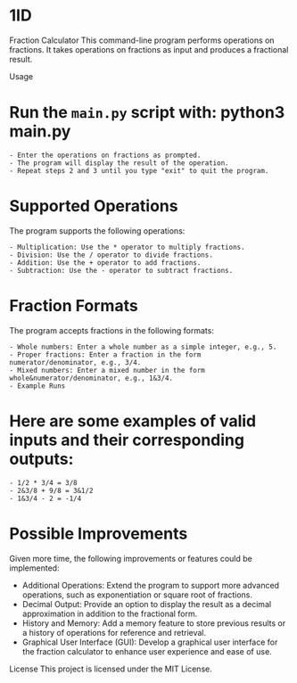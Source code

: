 # 1ID
Fraction Calculator
This command-line program performs operations on fractions. It takes operations on fractions as input and produces a fractional result.

Usage
# Run the `main.py` script with: python3 main.py
    - Enter the operations on fractions as prompted.
    - The program will display the result of the operation.
    - Repeat steps 2 and 3 until you type "exit" to quit the program.

# Supported Operations
The program supports the following operations:

    - Multiplication: Use the * operator to multiply fractions.
    - Division: Use the / operator to divide fractions.
    - Addition: Use the + operator to add fractions.
    - Subtraction: Use the - operator to subtract fractions.

# Fraction Formats
The program accepts fractions in the following formats:

    - Whole numbers: Enter a whole number as a simple integer, e.g., 5.
    - Proper fractions: Enter a fraction in the form numerator/denominator, e.g., 3/4.
    - Mixed numbers: Enter a mixed number in the form whole&numerator/denominator, e.g., 1&3/4.
    - Example Runs

# Here are some examples of valid inputs and their corresponding outputs:

    - 1/2 * 3/4 = 3/8
    - 2&3/8 + 9/8 = 3&1/2
    - 1&3/4 - 2 = -1/4

# Possible Improvements
Given more time, the following improvements or features could be implemented:

- Additional Operations: Extend the program to support more advanced operations, such as exponentiation or square root of fractions.
- Decimal Output: Provide an option to display the result as a decimal approximation in addition to the fractional form.
- History and Memory: Add a memory feature to store previous results or a history of operations for reference and retrieval.
- Graphical User Interface (GUI): Develop a graphical user interface for the fraction calculator to enhance user experience and ease of use.

License
This project is licensed under the MIT License.
